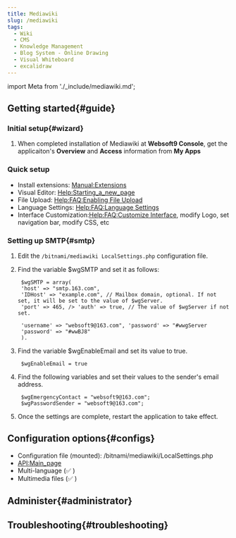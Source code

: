 ```yaml
---
title: Mediawiki
slug: /mediawiki
tags:
  - Wiki
  - CMS 
  - Knowledge Management
  - Blog System - Online Drawing
  - Visual Whiteboard
  - excalidraw
---
```


import Meta from './_include/mediawiki.md';

<Meta name="meta" />

## Getting started{#guide}

### Initial setup{#wizard}

1. When completed installation of Mediawiki at **Websoft9 Console**, get the applicaiton's **Overview** and **Access** information from **My Apps**  

### Quick setup
 
- Install extensions: [Manual:Extensions](https://www.mediawiki.org/wiki/Manual:Extensions/zh)
- Visual Editor: [Help:Starting_a_new_page](https://www.mediawiki.org/wiki/Help:VisualEditor/User_guide/zh)
- File Upload: [Help:FAQ:Enabling File Upload](https://www.mediawiki.org/wiki/Manual:FAQ/zh#如何启用文件上传?)
- Language Settings: [Help:FAQ:Language Settings](https://www.mediawiki.org/wiki/Manual:FAQ/zh#我如何更改界面语言?)
- Interface Customization:[Help:FAQ:Customize Interface](https://www.mediawiki.org/wiki/Manual:FAQ/zh#定制界面), modify Logo, set navigation bar, modify CSS, etc

### Setting up SMTP{#smtp}

1. Edit the `/bitnami/mediawiki LocalSettings.php` configuration file.

2. Find the variable $wgSMTP and set it as follows: 
   
   ```
    $wgSMTP = array(
    'host' => "smtp.163.com", 
    'IDHost' => "example.com", // Mailbox domain, optional. If not set, it will be set to the value of $wgServer. 
    'port' => 465, /> 'auth' => true, // The value of $wgServer if not set.    
        
    'username' => "websoft9@163.com", 'password' => "#wwgServer    
    'password' => "#wwBJ8"    
    ).
   ```

3. Find the variable $wgEnableEmail and set its value to true.
   
   ```
    $wgEnableEmail = true
   ```


4. Find the following variables and set their values to the sender's email address.
   
   ```
    $wgEmergencyContact = "websoft9@163.com";
    $wgPasswordSender = "websoft9@163.com";
   ```

5. Once the settings are complete, restart the application to take effect.

## Configuration options{#configs}

- Configuration file (mounted): /bitnami/mediawiki/LocalSettings.php
- [API:Main_page](https://www.mediawiki.org/wiki/API:Main_page/zh)
- Multi-language (✅ )
- Multimedia files (✅ )

## Administer{#administrator}

## Troubleshooting{#troubleshooting}

